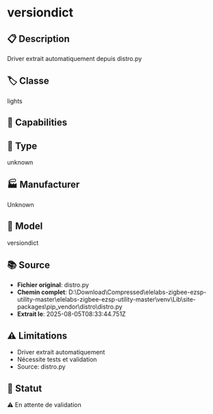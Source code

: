 # versiondict

## 📋 Description
Driver extrait automatiquement depuis distro.py

## 🏷️ Classe
lights

## 🔧 Capabilities


## 📡 Type
unknown

## 🏭 Manufacturer
Unknown

## 📱 Model
versiondict

## 📚 Source
- **Fichier original**: distro.py
- **Chemin complet**: D:\Download\Compressed\elelabs-zigbee-ezsp-utility-master\elelabs-zigbee-ezsp-utility-master\venv\Lib\site-packages\pip\_vendor\distro\distro.py
- **Extrait le**: 2025-08-05T08:33:44.751Z

## ⚠️ Limitations
- Driver extrait automatiquement
- Nécessite tests et validation
- Source: distro.py

## 🚀 Statut
⚠️ En attente de validation
